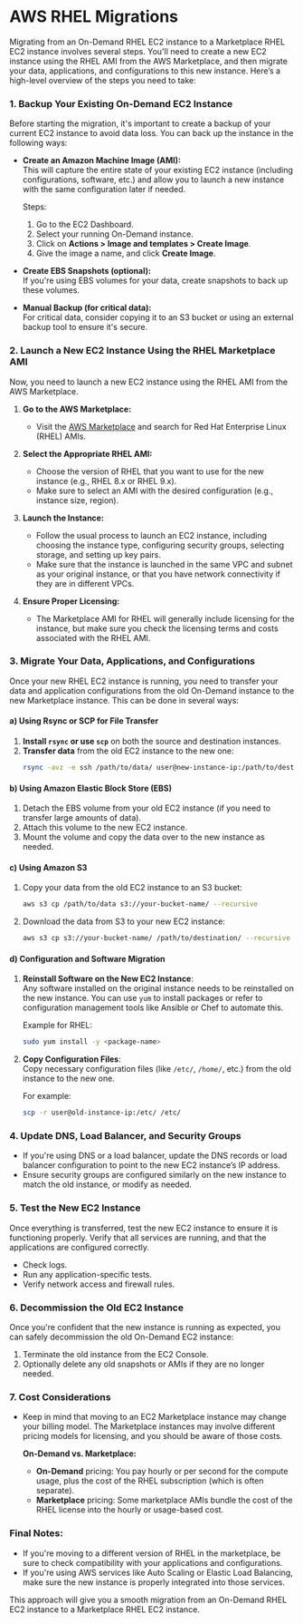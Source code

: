 # AWS RHEL Migrations #
Migrating from an On-Demand RHEL EC2 instance to a Marketplace RHEL EC2 instance involves several steps. You'll need to create a new EC2 instance using the RHEL AMI from the AWS Marketplace, and then migrate your data, applications, and configurations to this new instance. Here’s a high-level overview of the steps you need to take:

### 1. **Backup Your Existing On-Demand EC2 Instance**
Before starting the migration, it's important to create a backup of your current EC2 instance to avoid data loss. You can back up the instance in the following ways:

- **Create an Amazon Machine Image (AMI):**  
   This will capture the entire state of your existing EC2 instance (including configurations, software, etc.) and allow you to launch a new instance with the same configuration later if needed.
   
   Steps:
   1. Go to the EC2 Dashboard.
   2. Select your running On-Demand instance.
   3. Click on **Actions > Image and templates > Create Image**.
   4. Give the image a name, and click **Create Image**.

- **Create EBS Snapshots (optional):**  
   If you're using EBS volumes for your data, create snapshots to back up these volumes.

- **Manual Backup (for critical data):**  
   For critical data, consider copying it to an S3 bucket or using an external backup tool to ensure it's secure.

### 2. **Launch a New EC2 Instance Using the RHEL Marketplace AMI**
Now, you need to launch a new EC2 instance using the RHEL AMI from the AWS Marketplace.

1. **Go to the AWS Marketplace:**
   - Visit the [AWS Marketplace](https://aws.amazon.com/marketplace) and search for Red Hat Enterprise Linux (RHEL) AMIs.

2. **Select the Appropriate RHEL AMI:**
   - Choose the version of RHEL that you want to use for the new instance (e.g., RHEL 8.x or RHEL 9.x).
   - Make sure to select an AMI with the desired configuration (e.g., instance size, region).

3. **Launch the Instance:**
   - Follow the usual process to launch an EC2 instance, including choosing the instance type, configuring security groups, selecting storage, and setting up key pairs.
   - Make sure that the instance is launched in the same VPC and subnet as your original instance, or that you have network connectivity if they are in different VPCs.

4. **Ensure Proper Licensing:**
   - The Marketplace AMI for RHEL will generally include licensing for the instance, but make sure you check the licensing terms and costs associated with the RHEL AMI.
   
### 3. **Migrate Your Data, Applications, and Configurations**
Once your new RHEL EC2 instance is running, you need to transfer your data and application configurations from the old On-Demand instance to the new Marketplace instance. This can be done in several ways:

#### a) **Using Rsync or SCP for File Transfer**
1. **Install `rsync` or use `scp`** on both the source and destination instances.
2. **Transfer data** from the old EC2 instance to the new one:
   ```bash
   rsync -avz -e ssh /path/to/data/ user@new-instance-ip:/path/to/destination/
   ```

#### b) **Using Amazon Elastic Block Store (EBS)**
1. Detach the EBS volume from your old EC2 instance (if you need to transfer large amounts of data).
2. Attach this volume to the new EC2 instance.
3. Mount the volume and copy the data over to the new instance as needed.

#### c) **Using Amazon S3**
1. Copy your data from the old EC2 instance to an S3 bucket:
   ```bash
   aws s3 cp /path/to/data s3://your-bucket-name/ --recursive
   ```
2. Download the data from S3 to your new EC2 instance:
   ```bash
   aws s3 cp s3://your-bucket-name/ /path/to/destination/ --recursive
   ```

#### d) **Configuration and Software Migration**
1. **Reinstall Software on the New EC2 Instance**:  
   Any software installed on the original instance needs to be reinstalled on the new instance. You can use `yum` to install packages or refer to configuration management tools like Ansible or Chef to automate this.
   
   Example for RHEL:
   ```bash
   sudo yum install -y <package-name>
   ```

2. **Copy Configuration Files**:  
   Copy necessary configuration files (like `/etc/`, `/home/`, etc.) from the old instance to the new one.

   For example:
   ```bash
   scp -r user@old-instance-ip:/etc/ /etc/
   ```

### 4. **Update DNS, Load Balancer, and Security Groups**
- If you're using DNS or a load balancer, update the DNS records or load balancer configuration to point to the new EC2 instance’s IP address.
- Ensure security groups are configured similarly on the new instance to match the old instance, or modify as needed.

### 5. **Test the New EC2 Instance**
Once everything is transferred, test the new EC2 instance to ensure it is functioning properly. Verify that all services are running, and that the applications are configured correctly.

- Check logs.
- Run any application-specific tests.
- Verify network access and firewall rules.

### 6. **Decommission the Old EC2 Instance**
Once you're confident that the new instance is running as expected, you can safely decommission the old On-Demand EC2 instance:

1. Terminate the old instance from the EC2 Console.
2. Optionally delete any old snapshots or AMIs if they are no longer needed.

### 7. **Cost Considerations**
- Keep in mind that moving to an EC2 Marketplace instance may change your billing model. The Marketplace instances may involve different pricing models for licensing, and you should be aware of those costs.
  
   **On-Demand vs. Marketplace:**  
   - **On-Demand** pricing: You pay hourly or per second for the compute usage, plus the cost of the RHEL subscription (which is often separate).
   - **Marketplace** pricing: Some marketplace AMIs bundle the cost of the RHEL license into the hourly or usage-based cost.

### Final Notes:
- If you're moving to a different version of RHEL in the marketplace, be sure to check compatibility with your applications and configurations.
- If you're using AWS services like Auto Scaling or Elastic Load Balancing, make sure the new instance is properly integrated into those services.

This approach will give you a smooth migration from an On-Demand RHEL EC2 instance to a Marketplace RHEL EC2 instance.
